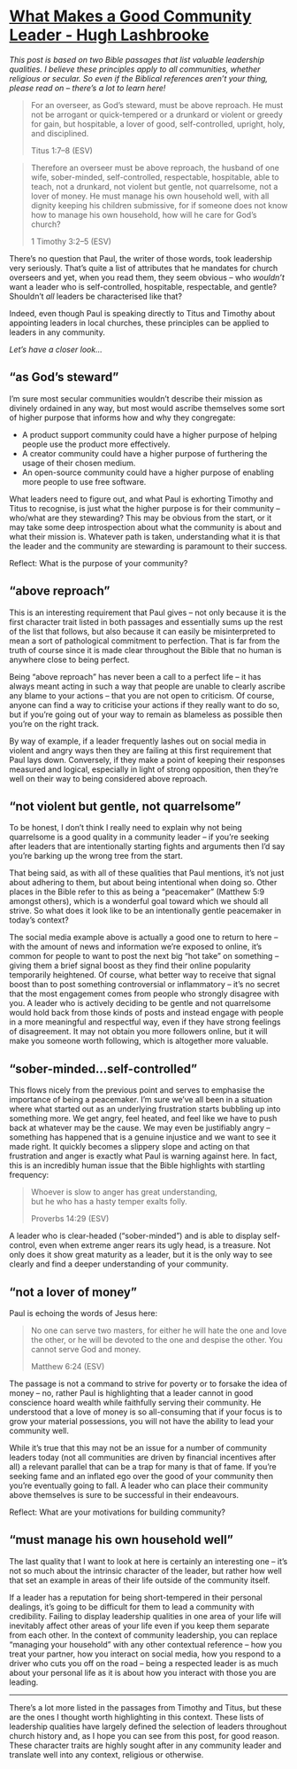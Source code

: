 # [What Makes a Good Community Leader - Hugh Lashbrooke](https://hughlashbrooke.com/2022/03/06/what-makes-a-good-community-leader/)

_This post is based on two Bible passages that list valuable leadership qualities. I believe these principles apply to all communities, whether religious or secular. So even if the Biblical references aren’t your thing, please read on – there’s a lot to learn here!_

> For an overseer, as God’s steward, must be above reproach. He must not be arrogant or quick-tempered or a drunkard or violent or greedy for gain, but hospitable, a lover of good, self-controlled, upright, holy, and disciplined.
> 
> Titus 1:7–8 (ESV)

> Therefore an overseer must be above reproach, the husband of one wife, sober-minded, self-controlled, respectable, hospitable, able to teach, not a drunkard, not violent but gentle, not quarrelsome, not a lover of money. He must manage his own household well, with all dignity keeping his children submissive, for if someone does not know how to manage his own household, how will he care for God’s church?
> 
> 1 Timothy 3:2–5 (ESV)

There’s no question that Paul, the writer of those words, took leadership very seriously. That’s quite a list of attributes that he mandates for church overseers and yet, when you read them, they seem obvious – who _wouldn’t_ want a leader who is self-controlled, hospitable, respectable, and gentle? Shouldn’t _all_ leaders be characterised like that?

Indeed, even though Paul is speaking directly to Titus and Timothy about appointing leaders in local churches, these principles can be applied to leaders in any community.

_Let’s have a closer look…_

## “as God’s steward”

I’m sure most secular communities wouldn’t describe their mission as divinely ordained in any way, but most would ascribe themselves some sort of higher purpose that informs how and why they congregate:

-   A product support community could have a higher purpose of helping people use the product more effectively.
-   A creator community could have a higher purpose of furthering the usage of their chosen medium.
-   An open-source community could have a higher purpose of enabling more people to use free software.

What leaders need to figure out, and what Paul is exhorting Timothy and Titus to recognise, is just what the higher purpose is for their community – who/what are they stewarding? This may be obvious from the start, or it may take some deep introspection about what the community is about and what their mission is. Whatever path is taken, understanding what it is that the leader and the community are stewarding is paramount to their success.

Reflect: What is the purpose of your community?

## “above reproach”

This is an interesting requirement that Paul gives – not only because it is the first character trait listed in both passages and essentially sums up the rest of the list that follows, but also because it can easily be misinterpreted to mean a sort of pathological commitment to perfection. That is far from the truth of course since it is made clear throughout the Bible that no human is anywhere close to being perfect.

Being “above reproach” has never been a call to a perfect life – it has always meant acting in such a way that people are unable to clearly ascribe any blame to your actions – that you are not open to criticism. Of course, anyone can find a way to criticise your actions if they really want to do so, but if you’re going out of your way to remain as blameless as possible then you’re on the right track.

By way of example, if a leader frequently lashes out on social media in violent and angry ways then they are failing at this first requirement that Paul lays down. Conversely, if they make a point of keeping their responses measured and logical, especially in light of strong opposition, then they’re well on their way to being considered above reproach.

## “not violent but gentle, not quarrelsome”

To be honest, I don’t think I really need to explain why not being quarrelsome is a good quality in a community leader – if you’re seeking after leaders that are intentionally starting fights and arguments then I’d say you’re barking up the wrong tree from the start.

That being said, as with all of these qualities that Paul mentions, it’s not just about adhering to them, but about being intentional when doing so. Other places in the Bible refer to this as being a “peacemaker” (Matthew 5:9 amongst others), which is a wonderful goal toward which we should all strive. So what does it look like to be an intentionally gentle peacemaker in today’s context?

The social media example above is actually a good one to return to here – with the amount of news and information we’re exposed to online, it’s common for people to want to post the next big “hot take” on something – giving them a brief signal boost as they find their online popularity temporarily heightened. Of course, what better way to receive that signal boost than to post something controversial or inflammatory – it’s no secret that the most engagement comes from people who strongly disagree with you. A leader who is actively deciding to be gentle and not quarrelsome would hold back from those kinds of posts and instead engage with people in a more meaningful and respectful way, even if they have strong feelings of disagreement. It may not obtain you more followers online, but it will make you someone worth following, which is altogether more valuable.

## “sober-minded…self-controlled”

This flows nicely from the previous point and serves to emphasise the importance of being a peacemaker. I’m sure we’ve all been in a situation where what started out as an underlying frustration starts bubbling up into something more. We get angry, feel heated, and feel like we have to push back at whatever may be the cause. We may even be justifiably angry – something has happened that is a genuine injustice and we want to see it made right. It quickly becomes a slippery slope and acting on that frustration and anger is exactly what Paul is warning against here. In fact, this is an incredibly human issue that the Bible highlights with startling frequency:

> Whoever is slow to anger has great understanding,  
> but he who has a hasty temper exalts folly.
> 
> Proverbs 14:29 (ESV)

A leader who is clear-headed (“sober-minded”) and is able to display self-control, even when extreme anger rears its ugly head, is a treasure. Not only does it show great maturity as a leader, but it is the only way to see clearly and find a deeper understanding of your community.

## “not a lover of money”

Paul is echoing the words of Jesus here:

> No one can serve two masters, for either he will hate the one and love the other, or he will be devoted to the one and despise the other. You cannot serve God and money.
> 
> Matthew 6:24 (ESV)

The passage is not a command to strive for poverty or to forsake the idea of money – no, rather Paul is highlighting that a leader cannot in good conscience hoard wealth while faithfully serving their community. He understood that a love of money is so all-consuming that if your focus is to grow your material possessions, you will not have the ability to lead your community well.

While it’s true that this may not be an issue for a number of community leaders today (not all communities are driven by financial incentives after all) a relevant parallel that can be a trap for many is that of fame. If you’re seeking fame and an inflated ego over the good of your community then you’re eventually going to fall. A leader who can place their community above themselves is sure to be successful in their endeavours.

Reflect: What are your motivations for building community?

## “must manage his own household well”

The last quality that I want to look at here is certainly an interesting one – it’s not so much about the intrinsic character of the leader, but rather how well that set an example in areas of their life outside of the community itself.

If a leader has a reputation for being short-tempered in their personal dealings, it’s going to be difficult for them to lead a community with credibility. Failing to display leadership qualities in one area of your life will inevitably affect other areas of your life even if you keep them separate from each other. In the context of community leadership, you can replace “managing your household” with any other contextual reference – how you treat your partner, how you interact on social media, how you respond to a driver who cuts you off on the road – being a respected leader is as much about your personal life as it is about how you interact with those you are leading.

___

There’s a lot more listed in the passages from Timothy and Titus, but these are the ones I thought worth highlighting in this context. These lists of leadership qualities have largely defined the selection of leaders throughout church history and, as I hope you can see from this post, for good reason. These character traits are highly sought after in any community leader and translate well into any context, religious or otherwise.
